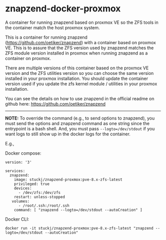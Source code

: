 # znapzend-docker-proxmox
A container for running znapzend based on proxmox VE so the ZFS tools in the container match the host proxmox system.

This is a container for running znapzend (https://github.com/oetiker/znapzend) with a container based on proxmox VE. This is to assure that the ZFS version used by znapzend matches the ZFS module version installed in proxmox when running znapzend as a container on proxmox.

There are multiple versions of this container based on the proxmox VE version and the ZFS utilities version so you can choose the same version installed in your proxmox installation. You should update the container version used if you update the zfs kernel module / utilities in your proxmox installation.

You can see the details on how to use znapzend in the official readme on github here: https://github.com/oetiker/znapzend

---

**NOTE:** To override the command (e.g., to send options to znapzend), you must send the options and znapzend command as one string since the entrypoint is a bash shell. And, you must pass `--logto=/dev/stdout` if you want logs to still show up in the docker logs for the container.

E.g.,

Docker compose:
```
version: '3'

services:
  znapzend:
    image: stuckj/znapzend-proxmox:pve-8.x-zfs-latest
    privileged: true
    devices:
      - /dev/zfs:/dev/zfs
    restart: unless-stopped
   volumes:
      - /root/.ssh:/root/.ssh
    command: [ "znapzend --logto=/dev/stdout --autoCreation" ]
```

Docker CLI:
```
docker run -it stuckj/znapzend-proxmox:pve-8.x-zfs-latest "znapzend --logto=/dev/stdout --autoCreation"
```
